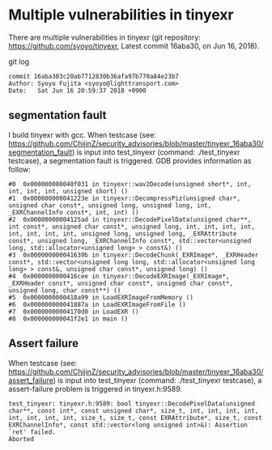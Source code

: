 # Multiple vulnerabilities in tinyexr
There are multiple vulnerabilities in tinyexr (git repository: https://github.com/syoyo/tinyexr, Latest commit 16aba30, on Jun 16, 2018).

git log

    commit 16aba303c20ab7712830b36afa97b770a84e23b7
    Author: Syoyo Fujita <syoyo@lighttransport.com>
    Date:   Sat Jun 16 20:59:37 2018 +0900

## segmentation fault

I build tinyexr with gcc. When testcase (see: https://github.com/ChijinZ/security_advisories/blob/master/tinyexr_16aba30/segmentation_fault) is input into test_tinyexr (command: ./test_tinyexr testcase), a segmentation fault is triggered. GDB provides information as follow:

    #0  0x000000000040f031 in tinyexr::wav2Decode(unsigned short*, int, int, int, int, unsigned short) ()
    #1  0x000000000041223e in tinyexr::DecompressPiz(unsigned char*, unsigned char const*, unsigned long, unsigned long, int, _EXRChannelInfo const*, int, int) ()
    #2  0x00000000004125ad in tinyexr::DecodePixelData(unsigned char**, int const*, unsigned char const*, unsigned long, int, int, int, int, int, int, int, int, unsigned long, unsigned long, _EXRAttribute const*, unsigned long, _EXRChannelInfo const*, std::vector<unsigned long, std::allocator<unsigned long> > const&) ()
    #3  0x000000000041639b in tinyexr::DecodeChunk(_EXRImage*, _EXRHeader const*, std::vector<unsigned long long, std::allocator<unsigned long long> > const&, unsigned char const*, unsigned long) ()
    #4  0x0000000000416cee in tinyexr::DecodeEXRImage(_EXRImage*, _EXRHeader const*, unsigned char const*, unsigned char const*, unsigned long, char const**) ()
    #5  0x0000000000418a99 in LoadEXRImageFromMemory ()
    #6  0x000000000041887a in LoadEXRImageFromFile ()
    #7  0x00000000004170d0 in LoadEXR ()
    #8  0x000000000041f2e1 in main ()

## Assert failure
When testcase (see: https://github.com/ChijinZ/security_advisories/blob/master/tinyexr_16aba30/assert_failure) is input into test_tinyexr (command: ./test_tinyexr testcase), a assert-failure problem is triggered in tinyexr.h:9589.

    test_tinyexr: tinyexr.h:9589: bool tinyexr::DecodePixelData(unsigned char**, const int*, const unsigned char*, size_t, int, int, int, int, int, int, int, int, size_t, size_t, const EXRAttribute*, size_t, const EXRChannelInfo*, const std::vector<long unsigned int>&): Assertion `ret' failed.
    Aborted